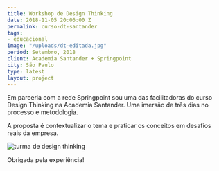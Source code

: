 ```yaml
---
title: Workshop de Design Thinking
date: 2018-11-05 20:06:00 Z
permalink: curso-dt-santander
tags:
- educacional
image: "/uploads/dt-editada.jpg"
period: Setembro, 2018
client: Academia Santander + Springpoint
city: São Paulo
type: latest
layout: project
---
```


Em parceria com a rede Springpoint sou uma das facilitadoras do curso Design Thinking na Academia Santander. Uma imersão de três dias no processo e metodologia.

A proposta é contextualizar o tema e praticar os conceitos em desafios reais da empresa.

![turma de design thinking](/uploads/2018-11-05%2006.25.38%201.jpg)

Obrigada pela experiência! 